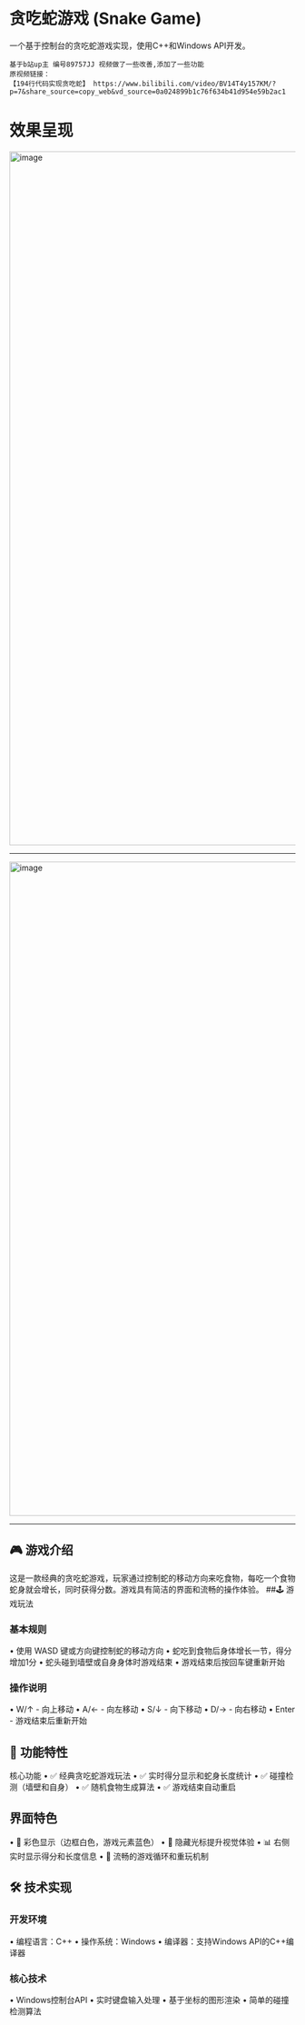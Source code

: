 # 贪吃蛇游戏 (Snake Game)
一个基于控制台的贪吃蛇游戏实现，使用C++和Windows API开发。

```
基于b站up主 编号89757JJ 视频做了一些改善,添加了一些功能
原视频链接：
【194行代码实现贪吃蛇】 https://www.bilibili.com/video/BV14T4y157KM/?p=7&share_source=copy_web&vd_source=0a024899b1c76f634b41d954e59b2ac1
```
# 效果呈现
<img width="2346" height="1222" alt="image" src="https://github.com/user-attachments/assets/7b93cbc2-ce83-4650-aeb5-4c1534346c50" />

-----------------------------

<img width="2346" height="1152" alt="image" src="https://github.com/user-attachments/assets/efa4f434-e573-446c-a9a9-25626e7bab20" />


--------------------



## 🎮 游戏介绍
这是一款经典的贪吃蛇游戏，玩家通过控制蛇的移动方向来吃食物，每吃一个食物蛇身就会增长，同时获得分数。游戏具有简洁的界面和流畅的操作体验。
##🕹️ 游戏玩法
### 基本规则
•	使用 WASD 键或方向键控制蛇的移动方向
•	蛇吃到食物后身体增长一节，得分增加1分
•	蛇头碰到墙壁或自身身体时游戏结束
•	游戏结束后按回车键重新开始
### 操作说明
•	W/↑ - 向上移动
•	A/← - 向左移动
•	S/↓ - 向下移动
•	D/→ - 向右移动
•	Enter - 游戏结束后重新开始
## 🎯 功能特性
核心功能
•	✅ 经典贪吃蛇游戏玩法
•	✅ 实时得分显示和蛇身长度统计
•	✅ 碰撞检测（墙壁和自身）
•	✅ 随机食物生成算法
•	✅ 游戏结束自动重启
## 界面特色
•	🎨 彩色显示（边框白色，游戏元素蓝色）
•	👻 隐藏光标提升视觉体验
•	📊 右侧实时显示得分和长度信息
•	🔄 流畅的游戏循环和重玩机制
## 🛠️ 技术实现
### 开发环境
•	编程语言：C++
•	操作系统：Windows
•	编译器：支持Windows API的C++编译器
### 核心技术
•	Windows控制台API
•	实时键盘输入处理
•	基于坐标的图形渲染
•	简单的碰撞检测算法
